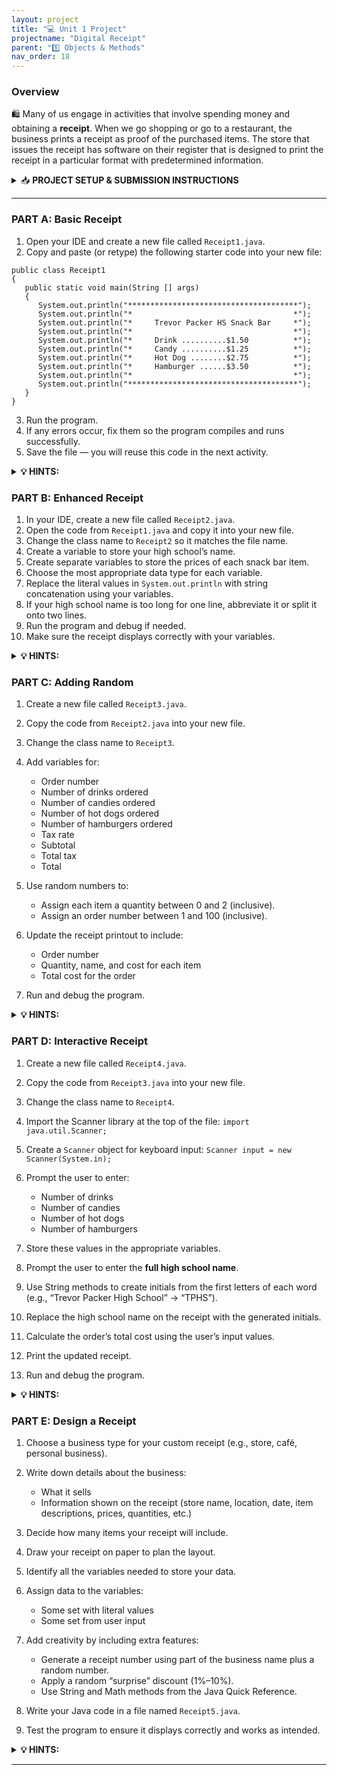 ```yaml
---
layout: project
title: "💻 Unit 1 Project"
projectname: "Digital Receipt"
parent: "1️⃣ Objects & Methods"
nav_order: 18
---
```



### Overview

🛍️ Many of us engage in activities that involve spending money and obtaining a **receipt**. When we go shopping or go to a restaurant, the business prints a receipt as proof of the purchased items. The store that issues the receipt has software on their register that is designed to print the receipt in a particular format with predetermined information.  

<html>
<details>
<summary>📥 <strong class="text-green-200">PROJECT SETUP & SUBMISSION INSTRUCTIONS</strong></summary>
  
<div class="setup" markdown="block">

1. Go to the `CS2 Unit 1 Project` assignment on **Blackbaud** and follow the provided **GitHub Classroom** link.
  > 📁 Clicking the link generates a **private repository** for your project with the appropriate starter code. Note that **projects** are stored within the [BWL-CS Organization](https://github.com/BWL-CS), so you _cannot_ access it from the "Your Repositories" page!
2. Open the repository in a **Codespace** whenever you spend time working on the program, in class or at home. 
  > ⚠️ Always remember to `commit changes` after every coding session!
3. When your project is complete, **submit the link to your repository** in the `CS2 Unit 1 Project` assignment on Blackbaud.

</div>

</details>
</html>

--- 


### PART A: Basic Receipt

<div class="task" markdown="block">

1. Open your IDE and create a new file called `Receipt1.java`.
2. Copy and paste (or retype) the following starter code into your new file:

```
public class Receipt1
{
   public static void main(String [] args)
   {
      System.out.println("**************************************");
      System.out.println("*                                    *");
      System.out.println("*     Trevor Packer HS Snack Bar     *");
      System.out.println("*                                    *");
      System.out.println("*     Drink ..........$1.50          *");                      
      System.out.println("*     Candy ..........$1.25          *");     
      System.out.println("*     Hot Dog ........$2.75          *");     
      System.out.println("*     Hamburger ......$3.50          *");     
      System.out.println("*                                    *");    
      System.out.println("**************************************");
   }
}
```

3. Run the program.
4. If any errors occur, fix them so the program compiles and runs successfully.
5. Save the file — you will reuse this code in the next activity.

</div>

<html>
<details>
<summary><strong>💡 HINTS: </strong></summary>

<div markdown="block">

* A(n) syntax error is a mistake in the program where the rules of the programming language are not followed. These errors are detected by the compiler. 

* A(n) logic error is a mistake in the algorithm or program that causes it to behave incorrectly or unexpectedly. These errors are detected by testing the program with specific data to see if it produces the expected outcome. 

* A(n) run-time error is a mistake in the program that occurs during the execution of a program and typically causes the program to terminate abnormally. 

* A(n) exception is a type of run-time error that occurs as a result of an unexpected error that was not detected by the compiler. It interrupts the normal flow of the program’s execution.  

</div>
</details>
</html>

### PART B: Enhanced Receipt

<div class="task" markdown="block">

1. In your IDE, create a new file called `Receipt2.java`.
2. Open the code from `Receipt1.java` and copy it into your new file.
3. Change the class name to `Receipt2` so it matches the file name.
4. Create a variable to store your high school’s name.
5. Create separate variables to store the prices of each snack bar item.
6. Choose the most appropriate data type for each variable.
7. Replace the literal values in `System.out.println` with string concatenation using your variables.
8. If your high school name is too long for one line, abbreviate it or split it onto two lines.
9. Run the program and debug if needed.
10. Make sure the receipt displays correctly with your variables.

</div>

<html>
<details>
<summary><strong>💡 HINTS: </strong></summary>

<div markdown="block">

* The variable for high school name should be of type String because it will contain letters, and the variables for the cost of a drink, candy, hot dog, and hamburger should be of type double because each of them will contain a real number value. 

* The syntax for declaring a variable is data type variable name =  initial value ;.

* To correctly concatenate the variable name highSchoolName with the literal “Snack Bar” in the print statement, the syntax should be highSchoolNameSystem.out.printIn("*     " + highSchoolName + " Snack Bar     *"):

* To correctly concatenate a variable name itemName with a real number itemCost in the print statement, the syntax should be System.out.printIn("*     " + itemName + ".............$" + itemCost +"     *");

</div>
</details>
</html>

### PART C: Adding Random

<div class="task" markdown="block">

1. Create a new file called `Receipt3.java`.
2. Copy the code from `Receipt2.java` into your new file.
3. Change the class name to `Receipt3`.
4. Add variables for:

   * Order number
   * Number of drinks ordered
   * Number of candies ordered
   * Number of hot dogs ordered
   * Number of hamburgers ordered
   * Tax rate
   * Subtotal
   * Total tax
   * Total
5. Use random numbers to:

   * Assign each item a quantity between 0 and 2 (inclusive).
   * Assign an order number between 1 and 100 (inclusive).
6. Update the receipt printout to include:

   * Order number
   * Quantity, name, and cost for each item
   * Total cost for the order
7. Run and debug the program.

</div>

<html>
<details>
<summary><strong>💡 HINTS: </strong></summary>

<div markdown="block">

* The variables for tax rate, subtotal, total tax, and total should be of type double because each will contain a real number value. The variables for order number and the number of drinks, candies, hot dogs, and hamburgers should be of type int because each will contain a whole number.

* To generate the order number, which should be a random number between 1 and 100, inclusive, the Math.random() method should be used. The general form of generating a random number between low and high is (int)(Math.random() * (high - low + 1) + low). For the order number example, the code should be (int)(Math.random() * 100 + 1)

* If the variable numDrinks contains the value that is randomly generated and the variable drinkCost contains the value of the cost per drink, then to calculate the total cost for the drinks, you would use the expression numDrinks * drinkCost.

* The subtotal can be found by adding each of the item totals. The value for the tax can be found by multiplying the subtotal and tax rate. The order total can be found by adding the subtotal and the tax. 

* The escape sequence for adding a new line to an output is "\n". The escape sequence for adding a tab to an output is "\t".
</div>
</details>
</html>

### PART D: Interactive Receipt

<div class="task" markdown="block">

1. Create a new file called `Receipt4.java`.
2. Copy the code from `Receipt3.java` into your new file.
3. Change the class name to `Receipt4`.
4. Import the Scanner library at the top of the file:
   `import java.util.Scanner;`
5. Create a `Scanner` object for keyboard input:
   `Scanner input = new Scanner(System.in);`
6. Prompt the user to enter:

   * Number of drinks
   * Number of candies
   * Number of hot dogs
   * Number of hamburgers
7. Store these values in the appropriate variables.
8. Prompt the user to enter the **full high school name**.
9. Use String methods to create initials from the first letters of each word (e.g., “Trevor Packer High School” → “TPHS”).
10. Replace the high school name on the receipt with the generated initials.
11. Calculate the order’s total cost using the user’s input values.
12. Print the updated receipt.
13. Run and debug the program.

</div>

<html>
<details>
<summary><strong>💡 HINTS: </strong></summary>

<div markdown="block">

* The placement of the statement import java.util.Scanner; must be before the public class Receipt4 header.

* The placement of the statement Scanner input = new Scanner(System.in); should be after the header public static void main(String[] args).

* If the variable nameOfSchool contains the four-word name of the high school, the String method substring can be used to extract the first letter. This would yield the statement firstLetter = nameOfSchool.substring(0, 1);.

* To find the position of the first space in the high school’s name, the String method indexOf can be used. This would yield the statement int position = nameOfSchool.indexOf(" ");.

* Once the position of the space is located, the String method substring can be used to get the remaining words. This would yield the statement remainingWords = nameOfSchool.substring(position+1);.

</div>
</details>
</html>

### PART E: Design a Receipt

<div class="task" markdown="block">

1. Choose a business type for your custom receipt (e.g., store, café, personal business).
2. Write down details about the business:

   * What it sells
   * Information shown on the receipt (store name, location, date, item descriptions, prices, quantities, etc.)
3. Decide how many items your receipt will include.
4. Draw your receipt on paper to plan the layout.
5. Identify all the variables needed to store your data.
6. Assign data to the variables:

   * Some set with literal values
   * Some set from user input
7. Add creativity by including extra features:

   * Generate a receipt number using part of the business name plus a random number.
   * Apply a random “surprise” discount (1%–10%).
   * Use String and Math methods from the Java Quick Reference.
8. Write your Java code in a file named `Receipt5.java`.
9. Test the program to ensure it displays correctly and works as intended.

</div>

<html>
<details>
<summary><strong>💡 HINTS: </strong></summary>

<div markdown="block">

* Because of the way decimal numbers are stored, the values of a double variable value will print many decimal places. One way to display only two decimal places would be to use the statement value = ((int)(value * 100)/100.0);.

</div>
</details>
</html>


<!--


### PART A: Basic Receipt

You will start with a basic receipt that you might get after making a purchase from the high school snack bar. In a later activity you will create a more complex version that includes asking the user for information (input) about items purchased so that a custom receipt can be produced for that purchase.  

The program shown is `Receipt1.java`. It is an example of how a list of items that are available at the snack bar and their prices can be printed on a receipt.  

Create a new file in your integrated development environment (IDE) called `Receipt1.java`. Copy and paste the given code (or retype it) into your IDE and run it. **Correct any errors** that might occur with your program before proceeding to the next activity. You will use the code in this activity as a starting point for the code in the next activity, so be sure to save it for reuse later. 

### PART B: Enhanced Receipt

The receipt that was generated in Activity 1 prints literal values for each of the items, but that is not always the best practice. In this activity you will modify the code from Activity 1 to include variables that will store your high school’s name and the prices of the items available at the snack bar. 

In your IDE, create a new file called Receipt2.java. Open the code from Activity 1, Receipt1.java (or use the code provided below) and copy and paste it into your new file. Be sure to rename the class Receipt2 so it matches the file name.  

Modify the code to include a variable for the high school’s name and variables for the prices of each item that is available on the snack bar menu. Be sure to use the most appropriate data types to store the values. Once the variables are declared and given initial values, use string concatenation to replace the statements that print the literal values that were given in Receipt1.java with the variables declared in this part. You will need to change the parameter in System.out.println. For example, instead of printing “Drink ...... $1.50”, you should print “Drink ......” followed by the value of the variable that stores the price of the drink. You might need to abbreviate the name of your high school so it fits on one line, or use a second line to accommodate the longer high school name. Run (and debug if needed) the program to be sure it prints the information in the correct format.
 
### PART C: Adding Random

In this activity we are going to add some arithmetic to the program to calculate the subtotal, tax, and total for the purchase based on ordering multiples of each of the items. To determine the number ordered of each item, your program should generate a random number between 0 and 2, inclusive, which represents the number ordered of each item. Your code should also generate an order number, which is a random number between 1 and 100, inclusive. 

Create a new file called Receipt3.java. Open the code from Activity 2, Receipt2.java (or use the code provided below) and copy and paste it into your new file. Be sure to rename the class Receipt3 so it matches the file name.  

Add variables to your code for order number, number of drinks ordered, number of candies ordered, number of hot dogs ordered, number of hamburgers ordered, tax rate, subtotal, total tax, and total for the order.  

When the receipt is printed, be sure to include the order number and the quantity, name, and cost of each item ordered as well as the total for the order. 

### PART D: Interactive Receipt

In the previous activity we created variables and assigned their values directly. This is a good practice when initially designing a program, but a more robust program includes getting data values from a user or another source. In this activity we will use methods from the Scanner class to receive input from the user. Your teacher might use other ways to get input from a user, so refer to your teacher for directions. 

The Java API library (https://docs.oracle.com/en/java/javase/21/docs/api/java.base/java/util/Scanner.html#method-summary) shows all constructors and methods that are available for the Scanner class. We will use one constructor and two methods from this library. 

To access the Scanner library, it must be imported into the program before the class header. The line of code to do that is import java.util.Scanner;.  

To construct an object of this class, we refer to the syntax of the constructor given in the API. 

Scanner (File source) - constructs a new Scanner that produces values scanned from the specified file. 

Using this information, we can instantiate an object from the Scanner class as follows: 

Scanner input = new Scanner(System.in);

In this line, input is the name of the object that is created from the Scanner class. The parameter System.in indicates that the source of input will be from the keyboard. 

Next, let’s look at the method signature for reading in an integer value. 

int nextInt()  - scans the next token of the input as an int. 

This method signature indicates that the name of the method is nextInt, it has an empty parameter list, and it returns an integer value. 

To use this method, we can write a prompt asking the user to enter an integer value, then the program will read that value from the keyboard, and store it into a variable called value. 

System.out.print("Enter an integer value: ");
int value = input.nextInt(); 

Let’s look at the method signature for reading in a string. 

String nextLine()  - Advances this scanner past the current line and returns the input that was skipped. 

This method signature indicates that the name of the method is nextLine, it has an empty parameter list, and it returns the string that is typed. 

To use this method, we can write a prompt asking the user to enter a name, read that value from the keyboard, and store it into a variable called name. 

System.out.print("Enter a name: ");
String name = input.nextLine(); 

Create a new file called Receipt4.java. Open the code from Activity 3, Receipt3.java (or use the code provided below) and copy and paste it into your new file. Be sure to rename the class Receipt4 so it matches the file name.  

Modify your Receipt3.java program so that instead of randomly obtaining values for the number of drinks, candies, hot dogs, and hamburgers ordered it prompts the user to enter those values and then calculates the cost of the purchase based on the inputted values.  

Also ask the user to enter the full high school name. Once that is entered, have your code create initials for the high school based on the first letters of its name. For example, if the user entered “Trevor Packer High School”, your program would create the initials “TPHS” and use that value for the high school name on the receipt. Use the appropriate String methods on the Java Quick Reference sheet to create the high school initials. For consistency, enter a four-word name for the high school (e.g., “Trevor Packer High School” instead of “Packer High School”)

### PART E: Design a Receipt

In this last activity you will use the ideas and examples from prior activities and what you have learned in this class so far to design and create your own receipt. Your Java file should be named Receipt5.java. 

Begin by identifying the type of business for which you would like to create a receipt. Do you have a small business? Do you know someone who owns a business? Talk to a family member or a friend who owns a business or look at examples from when you or someone you know went shopping. 

* Write down what you know about the business. What does it sell? What items appear on the receipt (e.g., store name and location, date, item description, price, quantity)? 

* Decide how many items you will print on your receipt. In this unit we worked with a fixed number of items, but you should make a receipt design that is more flexible.

* Draw your receipt on paper to plan the output design first. 

* Identify the variables you need to store the data for the receipt. 

* Assign data to the variables. You should have a mix of assignment statements; some variables may be set with literal values, and some should be set from user input. 

Be creative! Incorporate other concepts from this unit, especially the methods of the String and Math classes. For example: 

* Print a receipt number by combining the first 3 letters from the business name, a hyphen, and a number (e.g., Har-813 could be a receipt number for a “Hardware Store” business). 

* Use a random value to apply a “surprise” discount (e.g., a random value discount between 1% and 10%).

--> 

---




